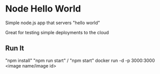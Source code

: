 # Node Hello World

Simple node.js app that servers "hello world"

Great for testing simple deployments to the cloud

## Run It

"npm install"
"npm run start" / "npm start"
docker run -d -p 3000:3000 <image name/image id>
